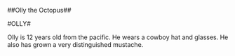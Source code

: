 ##Olly the Octopus##

#OLLY#

Olly is  12 years old from the pacific. He wears a cowboy hat and glasses. He also has grown a very distinguished mustache.


